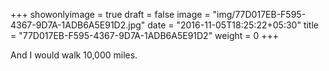 +++
showonlyimage = true
draft = false
image = "img/77D017EB-F595-4367-9D7A-1ADB6A5E91D2.jpg"
date = "2016-11-05T18:25:22+05:30"
title = "77D017EB-F595-4367-9D7A-1ADB6A5E91D2"
weight = 0
+++

And I would walk 10,000 miles.

